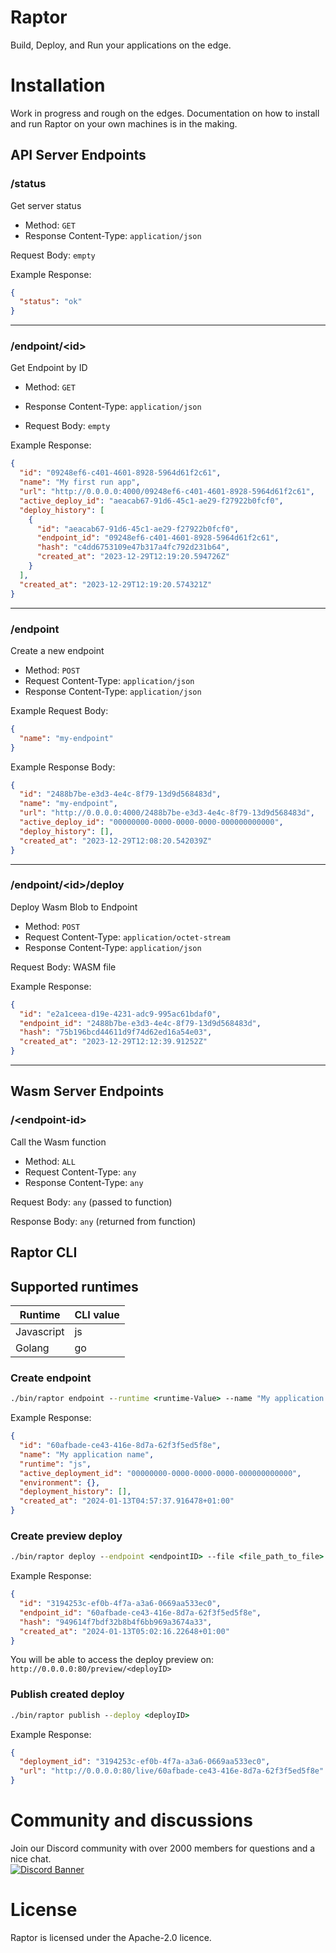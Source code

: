# Raptor
Build, Deploy, and Run your applications on the edge.

# Installation
Work in progress and rough on the edges. Documentation on how to install and run Raptor on your own machines is in the making.

## API Server Endpoints

### /status

Get server status

- Method: `GET`
- Response Content-Type: `application/json`

Request Body: `empty`

Example Response:

```json
{
  "status": "ok"
}
```

---

### /endpoint/\<id\>

Get Endpoint by ID

- Method: `GET`
- Response Content-Type: `application/json`

- Request Body: `empty`

Example Response:

```json
{
  "id": "09248ef6-c401-4601-8928-5964d61f2c61",
  "name": "My first run app",
  "url": "http://0.0.0.0:4000/09248ef6-c401-4601-8928-5964d61f2c61",
  "active_deploy_id": "aeacab67-91d6-45c1-ae29-f27922b0fcf0",
  "deploy_history": [
    {
      "id": "aeacab67-91d6-45c1-ae29-f27922b0fcf0",
      "endpoint_id": "09248ef6-c401-4601-8928-5964d61f2c61",
      "hash": "c4dd6753109e47b317a4fc792d231b64",
      "created_at": "2023-12-29T12:19:20.594726Z"
    }
  ],
  "created_at": "2023-12-29T12:19:20.574321Z"
}
```

---

### /endpoint

Create a new endpoint

- Method: `POST`
- Request Content-Type: `application/json`
- Response Content-Type: `application/json`

Example Request Body:

```json
{
  "name": "my-endpoint"
}
```

Example Response Body:

```json
{
  "id": "2488b7be-e3d3-4e4c-8f79-13d9d568483d",
  "name": "my-endpoint",
  "url": "http://0.0.0.0:4000/2488b7be-e3d3-4e4c-8f79-13d9d568483d",
  "active_deploy_id": "00000000-0000-0000-0000-000000000000",
  "deploy_history": [],
  "created_at": "2023-12-29T12:08:20.542039Z"
}
```

---

### /endpoint/\<id\>/deploy

Deploy Wasm Blob to Endpoint

- Method: `POST`
- Request Content-Type: `application/octet-stream`
- Response Content-Type: `application/json`

Request Body: WASM file

Example Response:

```json
{
  "id": "e2a1ceea-d19e-4231-adc9-995ac61bdaf0",
  "endpoint_id": "2488b7be-e3d3-4e4c-8f79-13d9d568483d",
  "hash": "75b196bcd44611d9f74d62ed16a54e03",
  "created_at": "2023-12-29T12:12:39.91252Z"
}
```

---

## Wasm Server Endpoints

### /\<endpoint-id\>

Call the Wasm function

- Method: `ALL`
- Request Content-Type: `any`
- Response Content-Type: `any`

Request Body: `any` (passed to function)

Response Body: `any` (returned from function)

## Raptor CLI

## Supported runtimes
| Runtime    | CLI value |
|------------|-----------|
| Javascript | js        |
| Golang     | go        |

### Create endpoint

```cmd
./bin/raptor endpoint --runtime <runtime-Value> --name "My application name"
```
Example Response:
```json
{
  "id": "60afbade-ce43-416e-8d7a-62f3f5ed5f8e",
  "name": "My application name",
  "runtime": "js",
  "active_deployment_id": "00000000-0000-0000-0000-000000000000",
  "environment": {},
  "deployment_history": [],
  "created_at": "2024-01-13T04:57:37.916478+01:00"
}
```

### Create preview deploy
```cmd
./bin/raptor deploy --endpoint <endpointID> --file <file_path_to_file>.<runtime_value>
```
Example Response:
```json
{
  "id": "3194253c-ef0b-4f7a-a3a6-0669aa533ec0",
  "endpoint_id": "60afbade-ce43-416e-8d7a-62f3f5ed5f8e",
  "hash": "949614f7bdf32b8b4f6bb969a3674a33",
  "created_at": "2024-01-13T05:02:16.22648+01:00"
}
```
You will be able to access the deploy preview on: `http://0.0.0.0:80/preview/<deployID>`

### Publish created deploy
```cmd
./bin/raptor publish --deploy <deployID>
```
Example Response:
```json
{
  "deployment_id": "3194253c-ef0b-4f7a-a3a6-0669aa533ec0",
  "url": "http://0.0.0.0:80/live/60afbade-ce43-416e-8d7a-62f3f5ed5f8e"
}

```

# Community and discussions
Join our Discord community with over 2000 members for questions and a nice chat.
<br>
<a href="https://discord.gg/gdwXmXYNTh">
<img src="https://discordapp.com/api/guilds/1025692014903316490/widget.png?style=banner2" alt="Discord Banner"/>
</a>

# License
Raptor is licensed under the Apache-2.0 licence.